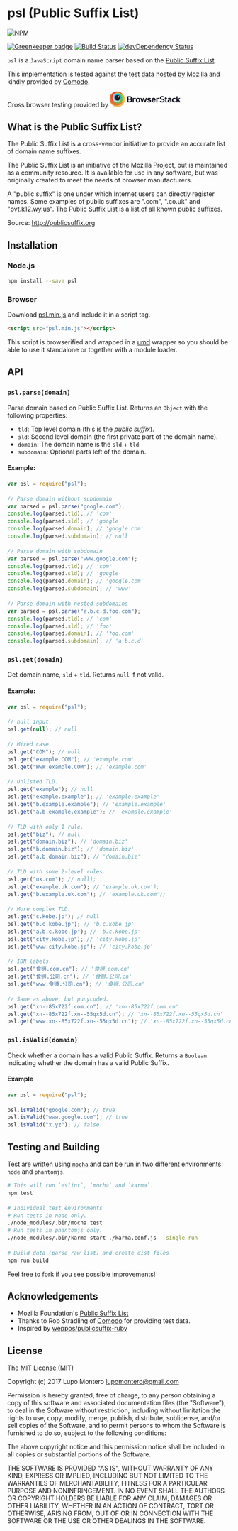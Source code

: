 # psl (Public Suffix List)

[![NPM](https://nodei.co/npm/psl.png?downloads=true&downloadRank=true)](https://nodei.co/npm/psl/)

[![Greenkeeper badge](https://badges.greenkeeper.io/lupomontero/psl.svg)](https://greenkeeper.io/)
[![Build Status](https://travis-ci.org/lupomontero/psl.svg?branch=master)](https://travis-ci.org/lupomontero/psl)
[![devDependency Status](https://david-dm.org/lupomontero/psl/dev-status.png)](https://david-dm.org/lupomontero/psl#info=devDependencies)

`psl` is a `JavaScript` domain name parser based on the
[Public Suffix List](https://publicsuffix.org/).

This implementation is tested against the
[test data hosted by Mozilla](http://mxr.mozilla.org/mozilla-central/source/netwerk/test/unit/data/test_psl.txt?raw=1)
and kindly provided by [Comodo](https://www.comodo.com/).

Cross browser testing provided by
[<img alt="BrowserStack" width="160" src="./browserstack-logo.svg" />](https://www.browserstack.com/)

## What is the Public Suffix List?

The Public Suffix List is a cross-vendor initiative to provide an accurate list
of domain name suffixes.

The Public Suffix List is an initiative of the Mozilla Project, but is
maintained as a community resource. It is available for use in any software,
but was originally created to meet the needs of browser manufacturers.

A "public suffix" is one under which Internet users can directly register names.
Some examples of public suffixes are ".com", ".co.uk" and "pvt.k12.wy.us". The
Public Suffix List is a list of all known public suffixes.

Source: http://publicsuffix.org

## Installation

### Node.js

```sh
npm install --save psl
```

### Browser

Download [psl.min.js](https://raw.githubusercontent.com/lupomontero/psl/master/dist/psl.min.js)
and include it in a script tag.

```html
<script src="psl.min.js"></script>
```

This script is browserified and wrapped in a [umd](https://github.com/umdjs/umd)
wrapper so you should be able to use it standalone or together with a module
loader.

## API

### `psl.parse(domain)`

Parse domain based on Public Suffix List. Returns an `Object` with the following
properties:

- `tld`: Top level domain (this is the _public suffix_).
- `sld`: Second level domain (the first private part of the domain name).
- `domain`: The domain name is the `sld` + `tld`.
- `subdomain`: Optional parts left of the domain.

#### Example:

```js
var psl = require("psl");

// Parse domain without subdomain
var parsed = psl.parse("google.com");
console.log(parsed.tld); // 'com'
console.log(parsed.sld); // 'google'
console.log(parsed.domain); // 'google.com'
console.log(parsed.subdomain); // null

// Parse domain with subdomain
var parsed = psl.parse("www.google.com");
console.log(parsed.tld); // 'com'
console.log(parsed.sld); // 'google'
console.log(parsed.domain); // 'google.com'
console.log(parsed.subdomain); // 'www'

// Parse domain with nested subdomains
var parsed = psl.parse("a.b.c.d.foo.com");
console.log(parsed.tld); // 'com'
console.log(parsed.sld); // 'foo'
console.log(parsed.domain); // 'foo.com'
console.log(parsed.subdomain); // 'a.b.c.d'
```

### `psl.get(domain)`

Get domain name, `sld` + `tld`. Returns `null` if not valid.

#### Example:

```js
var psl = require("psl");

// null input.
psl.get(null); // null

// Mixed case.
psl.get("COM"); // null
psl.get("example.COM"); // 'example.com'
psl.get("WwW.example.COM"); // 'example.com'

// Unlisted TLD.
psl.get("example"); // null
psl.get("example.example"); // 'example.example'
psl.get("b.example.example"); // 'example.example'
psl.get("a.b.example.example"); // 'example.example'

// TLD with only 1 rule.
psl.get("biz"); // null
psl.get("domain.biz"); // 'domain.biz'
psl.get("b.domain.biz"); // 'domain.biz'
psl.get("a.b.domain.biz"); // 'domain.biz'

// TLD with some 2-level rules.
psl.get("uk.com"); // null);
psl.get("example.uk.com"); // 'example.uk.com');
psl.get("b.example.uk.com"); // 'example.uk.com');

// More complex TLD.
psl.get("c.kobe.jp"); // null
psl.get("b.c.kobe.jp"); // 'b.c.kobe.jp'
psl.get("a.b.c.kobe.jp"); // 'b.c.kobe.jp'
psl.get("city.kobe.jp"); // 'city.kobe.jp'
psl.get("www.city.kobe.jp"); // 'city.kobe.jp'

// IDN labels.
psl.get("食狮.com.cn"); // '食狮.com.cn'
psl.get("食狮.公司.cn"); // '食狮.公司.cn'
psl.get("www.食狮.公司.cn"); // '食狮.公司.cn'

// Same as above, but punycoded.
psl.get("xn--85x722f.com.cn"); // 'xn--85x722f.com.cn'
psl.get("xn--85x722f.xn--55qx5d.cn"); // 'xn--85x722f.xn--55qx5d.cn'
psl.get("www.xn--85x722f.xn--55qx5d.cn"); // 'xn--85x722f.xn--55qx5d.cn'
```

### `psl.isValid(domain)`

Check whether a domain has a valid Public Suffix. Returns a `Boolean` indicating
whether the domain has a valid Public Suffix.

#### Example

```js
var psl = require("psl");

psl.isValid("google.com"); // true
psl.isValid("www.google.com"); // true
psl.isValid("x.yz"); // false
```

## Testing and Building

Test are written using [`mocha`](https://mochajs.org/) and can be
run in two different environments: `node` and `phantomjs`.

```sh
# This will run `eslint`, `mocha` and `karma`.
npm test

# Individual test environments
# Run tests in node only.
./node_modules/.bin/mocha test
# Run tests in phantomjs only.
./node_modules/.bin/karma start ./karma.conf.js --single-run

# Build data (parse raw list) and create dist files
npm run build
```

Feel free to fork if you see possible improvements!

## Acknowledgements

- Mozilla Foundation's [Public Suffix List](https://publicsuffix.org/)
- Thanks to Rob Stradling of [Comodo](https://www.comodo.com/) for providing
  test data.
- Inspired by [weppos/publicsuffix-ruby](https://github.com/weppos/publicsuffix-ruby)

## License

The MIT License (MIT)

Copyright (c) 2017 Lupo Montero <lupomontero@gmail.com>

Permission is hereby granted, free of charge, to any person obtaining a copy
of this software and associated documentation files (the "Software"), to deal
in the Software without restriction, including without limitation the rights
to use, copy, modify, merge, publish, distribute, sublicense, and/or sell
copies of the Software, and to permit persons to whom the Software is
furnished to do so, subject to the following conditions:

The above copyright notice and this permission notice shall be included in
all copies or substantial portions of the Software.

THE SOFTWARE IS PROVIDED "AS IS", WITHOUT WARRANTY OF ANY KIND, EXPRESS OR
IMPLIED, INCLUDING BUT NOT LIMITED TO THE WARRANTIES OF MERCHANTABILITY,
FITNESS FOR A PARTICULAR PURPOSE AND NONINFRINGEMENT. IN NO EVENT SHALL THE
AUTHORS OR COPYRIGHT HOLDERS BE LIABLE FOR ANY CLAIM, DAMAGES OR OTHER
LIABILITY, WHETHER IN AN ACTION OF CONTRACT, TORT OR OTHERWISE, ARISING FROM,
OUT OF OR IN CONNECTION WITH THE SOFTWARE OR THE USE OR OTHER DEALINGS IN
THE SOFTWARE.
